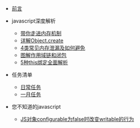 * [前言](README.md)
- javascript深度解析
    - [带你走进内存机制](javascript深度解析/带你走进内存机制.md)
    - [详解Object.create](javascript深度解析/详解Object.create.md)
    - [4类常见内存泄漏及如何避免](javascript深度解析/4类常见内存泄漏及如何避免.md)
    - [图解作用域链和闭包](javascript深度解析/图解作用域链和闭包.md)
    - [5种this绑定全面解析](javascript深度解析/5种this绑定全面解析.md)

- 任务清单
    - [日常任务](任务清单/日常任务.md)
    - [一月任务](任务清单/一月任务.md)
- 您不知道的javascript
    - [JS对象configurable为false时改变writable的行为](您不知道的javascript/JS对象configurable为false时改变writable的行为.md)